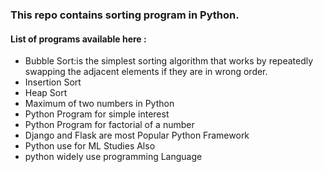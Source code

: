 ### This repo contains sorting program in Python.
#### List of programs available here :
 - Bubble Sort:is the simplest sorting algorithm that works by repeatedly swapping the adjacent elements if they are in wrong order.
 - Insertion Sort
 - Heap Sort
 - Maximum of two numbers in Python
 - Python Program for simple interest
 - Python Program for factorial of a number
 - Django and Flask are most Popular Python Framework
 - Python use for ML Studies Also
 - python widely use programming Language
 
